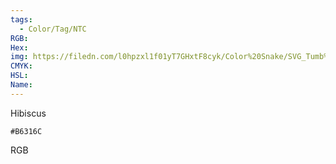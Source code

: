 ```yaml
---
tags:
  - Color/Tag/NTC
RGB:
Hex:
img: https://filedn.com/l0hpzxl1f01yT7GHxtF8cyk/Color%20Snake/SVG_Tumb%20Mass%20No%20Name/B6316C.svg
CMYK:
HSL:
Name:
---
```

Hibiscus
```palette
#B6316C
```
RGB
